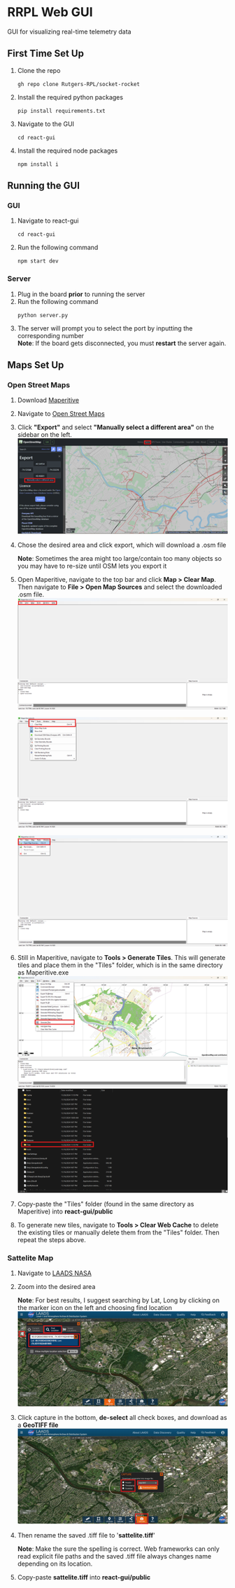 # RRPL Web GUI
GUI for visualizing real-time telemetry data
## First Time Set Up
1) Clone the repo
    ```
    gh repo clone Rutgers-RPL/socket-rocket
    ```
2) Install the required python packages
    ```
    pip install requirements.txt
    ```
3) Navigate to the GUI
    ```
    cd react-gui
    ```
4) Install the required node packages
    ```
    npm install i
    ```

## Running the GUI
### GUI
1) Navigate to react-gui
    ```
    cd react-gui
    ```
2) Run the following command
    ```
    npm start dev
    ```
### Server
1) Plug in the board **prior** to running the server
2) Run the following command
    ```
    python server.py
    ```
3) The server will prompt you to select the port by inputting the corresponding number\
    **Note**: If the board gets disconnected, you must **restart** the server again.


## Maps Set Up

### Open Street Maps
1) Download [Maperitive](http://maperitive.net/)
2) Navigate to [Open Street Maps](https://www.openstreetmap.org/)

3) Click **"Export"** and select **"Manually select a different area"** on the sidebar on the left.
    ![Error Displaying Image!](/img/osm.png "OSM Export")

4) Chose the desired area and click export, which will download a .osm file
   
   **Note**: Sometimes the area might too large/contain too many objects so you may have to re-size until OSM lets you export it
   

5) Open Maperitive, navigate to the top bar and click **Map > Clear Map**. Then navigate to **File > Open Map Sources** and select the downloaded .osm file.
    ![Error Displaying Image!](/img/maperitive-toolbar.png "Toolbar")
    

    ![Error Displaying Image!](/img/maperitive-clear.png "Clear Map")

    ![Error Displaying Image!](/img/maperitive-openmap.png "Open Map Sources")



6) Still in Maperitive, navigate to **Tools > Generate Tiles**. This will generate tiles and place them in the "Tiles" folder, which is in the same directory as Maperitive.exe
    ![Error Displaying Image!](/img/maperitive-generate.png "Generate Tiles")
    ![Error Displaying Image!](/img/maperitive-tiles.png "Tiles Folder")


7) Copy-paste the "Tiles" folder (found in the same directory as Maperitive) into **react-gui/public**

8) To generate new tiles, navigate to **Tools > Clear Web Cache** to delete the existing tiles or manually delete them from the "Tiles" folder. Then repeat the steps above.


### Sattelite Map
1) Navigate to [LAADS NASA](https://ladsweb.modaps.eosdis.nasa.gov/view-data/)
2) Zoom into the desired area

   **Note**: For best results, I suggest searching by Lat, Long by clicking on the marker icon on the left and choosing find location
   ![Error Displaying Image!](/img/laads-location.png "LAADS Find Location")


3) Click capture in the bottom, **de-select** all check boxes, and download as a **GeoTIFF file**
    ![Error Displaying Image!](/img/laads-capture.png "OSM Export")



4) Then rename the saved .tiff file to '**sattelite.tiff**'
   
   **Note**: Make the sure the spelling is correct. Web frameworks can only read explicit file paths and the saved .tiff file always changes name depending on its location.

5) Copy-paste **sattelite.tiff** into **react-gui/public**

   